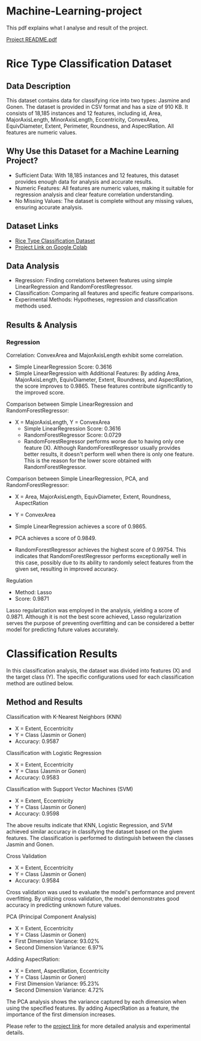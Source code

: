 # Machine-Learning-project

This pdf explains what I analyse and result of the project.  

[Project README.pdf](https://github.com/Kumoichi/Machine-Learning-project/files/10494901/Project.README.pdf)

# Rice Type Classification Dataset

## Data Description
This dataset contains data for classifying rice into two types: Jasmine and Gonen. The dataset is provided in CSV format and has a size of 910 KB. It consists of 18,185 instances and 12 features, including id, Area, MajorAxisLength, MinorAxisLength, Eccentricity, ConvexArea, EquivDiameter, Extent, Perimeter, Roundness, and AspectRation. All features are numeric values.

## Why Use this Dataset for a Machine Learning Project?
- Sufficient Data: With 18,185 instances and 12 features, this dataset provides enough data for analysis and accurate results.
- Numeric Features: All features are numeric values, making it suitable for regression analysis and clear feature correlation understanding.
- No Missing Values: The dataset is complete without any missing values, ensuring accurate analysis.

## Dataset Links
- [Rice Type Classification Dataset](https://www.kaggle.com/datasets/mssmartypants/rice-type-classification)
- [Project Link on Google Colab](https://colab.research.google.com/drive/1t1q-UI9Fb5RSwmEq7xm4K02K_7UKTUh#scrollTo=CvOAAmNm4elI)

## Data Analysis
- Regression: Finding correlations between features using simple LinearRegression and RandomForestRegressor.
- Classification: Comparing all features and specific feature comparisons.
- Experimental Methods: Hypotheses, regression and classification methods used.

## Results & Analysis

### Regression
Correlation: ConvexArea and MajorAxisLength exhibit some correlation.
- Simple LinearRegression Score: 0.3616
- Simple LinearRegression with Additional Features: By adding Area, MajorAxisLength, EquivDiameter, Extent, Roundness, and AspectRation, the score improves to 0.9865. These features contribute significantly to the improved score.

Comparison between Simple LinearRegression and RandomForestRegressor:
- X = MajorAxisLength, Y = ConvexArea
  - Simple LinearRegression Score: 0.3616
  - RandomForestRegressor Score: 0.0729
  - RandomForestRegressor performs worse due to having only one feature (X). Although RandomForestRegressor usually provides better results, it doesn't perform well when there is only one feature. This is the reason for the lower score obtained with RandomForestRegressor.


Comparison between Simple LinearRegression, PCA, and RandomForestRegressor:
- X = Area, MajorAxisLength, EquivDiameter, Extent, Roundness, AspectRation
- Y = ConvexArea

- Simple LinearRegression achieves a score of 0.9865.
- PCA achieves a score of 0.9849.
- RandomForestRegressor achieves the highest score of 0.99754. This indicates that RandomForestRegressor performs exceptionally well in this case, possibly due to its ability to randomly select features from the given set, resulting in improved accuracy.


Regulation
- Method: Lasso
- Score: 0.9871

Lasso regularization was employed in the analysis, yielding a score of 0.9871. Although it is not the best score achieved, Lasso regularization serves the purpose of preventing overfitting and can be considered a better model for predicting future values accurately.

# Classification Results

In this classification analysis, the dataset was divided into features (X) and the target class (Y). The specific configurations used for each classification method are outlined below.

## Method and Results

Classification with K-Nearest Neighbors (KNN)
- X = Extent, Eccentricity
- Y = Class (Jasmin or Gonen)
- Accuracy: 0.9587

Classification with Logistic Regression
- X = Extent, Eccentricity
- Y = Class (Jasmin or Gonen)
- Accuracy: 0.9583

Classification with Support Vector Machines (SVM)
- X = Extent, Eccentricity
- Y = Class (Jasmin or Gonen)
- Accuracy: 0.9598

The above results indicate that KNN, Logistic Regression, and SVM achieved similar accuracy in classifying the dataset based on the given features. The classification is performed to distinguish between the classes Jasmin and Gonen.

Cross Validation
- X = Extent, Eccentricity
- Y = Class (Jasmin or Gonen)
- Accuracy: 0.9584

Cross validation was used to evaluate the model's performance and prevent overfitting. By utilizing cross validation, the model demonstrates good accuracy in predicting unknown future values.

PCA (Principal Component Analysis)
- X = Extent, Eccentricity
- Y = Class (Jasmin or Gonen)
- First Dimension Variance: 93.02%
- Second Dimension Variance: 6.97%

Adding AspectRation:
- X = Extent, AspectRation, Eccentricity
- Y = Class (Jasmin or Gonen)
- First Dimension Variance: 95.23%
- Second Dimension Variance: 4.72%

The PCA analysis shows the variance captured by each dimension when using the specified features. By adding AspectRation as a feature, the importance of the first dimension increases.

Please refer to the [project link](https://colab.research.google.com/drive/1t1q-UI9Fb5RSwmEq7xm4K02K_7UKTUh#scrollTo=CvOAAmNm4elI) for more detailed analysis and experimental details.

